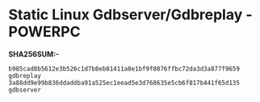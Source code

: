 # Static Linux Gdbserver/Gdbreplay - POWERPC


**SHA256SUM:-**



```
b985cad8b5612e3b526c1d7b8eb81411a0e1bf9f0876ffbc72da3d3a877f9659  gdbreplay
3a88dd9e99b836ddaddba91a525ec1eead5e3d768635e5cb6f817b441f65d135  gdbserver
```
